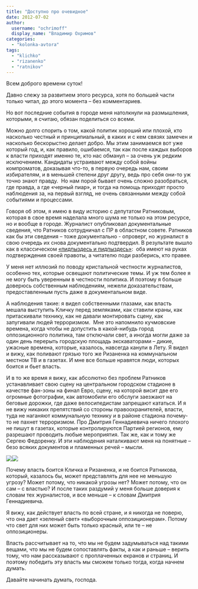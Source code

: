 ```yaml
---
title: "Доступно про очевидное"
date: 2012-07-02
author: 
  username: "ochrimoff"
  display_name: "Владимир Охримов"
categories: 
  - "kolonka-avtora"
tags: 
  - "klichko"
  - "rizanenko"
  - "ratnikov"
---
```


Всем доброго времени суток!

Давно слежу за развитием этого ресурса, хотя по большей части только читал, до этого момента – без комментариев.

Но вот последние события в городе меня натолкнули на размышления, которыми, я считаю, обязан поделиться со всеми.

Можно долго спорить о том, какой политик хороший или плохой, кто насколько честный и принципиальный, в каких и с кем связях замечен и насколько бескорыстно делает добро. Мы этим занимаемся вот уже который год, и, как правило, ошибаемся, так как после каждых выборов к власти приходят именно те, кто нас обманул – за очень уж редким исключением. Кандидаты устраивают между собой войны компроматов, доказывая что-то, в первую очередь нам, своим избирателям, и в меньшей степени друг другу, ведь про себя они-то уж точно знают правду.  Но нам порой бывает очень сложно разобраться, где правда, а где «черный пиар», и тогда на помощь приходят просто наблюдения за, на первый взгляд, не очень связанными между собой событиями и процессами.

Говоря об этом, я имею в виду историю с депутатом Ратниковым, которая в свое время наделала много шума не только на этом ресурсе, но и вообще в городе. Журналист опубликовал документальные сведения, что Ратников сотрудничал с ПР в областном совете. Ратников как бы эти сведения – тоже документально - опроверг, но журналист в свою очередь их снова документально подтвердил. В результате вышло как в классическом [«пидпыздесь и пидпыздесь»](https://www.youtube.com/watch?v=9uqo_0qVo4U):  оба имеют на руках подтверждения своей правоты, а читателю поди разберись, кто правее.

У меня нет иллюзий по поводу кристальной честности журналистов, особенно тех, которые освещают политические темы. И уж тем более я не могу быть уверенным в честности политика. И поэтому я больше доверюсь собственным наблюдениям, нежели доказательствам, предоставленным пусть даже в документальном виде.

А наблюдения такие: я видел собственными глазами, как власть мешала выступить Кличку перед земляками, как ставили краны, как притаскивали технику, как не давали монтировать сцену, как запугивали людей терроризмом.  Мне это напомнило кучмовские времена, когда чтобы не допустить в какой-нибудь город оппозиционного политика, там отключали свет, а иногда могли даже за один день перерыть городскую площадь экскаваторами – дикие, ужасные времена, которые, казалось, навсегда канули в Лету. Я видел и вижу, как поливают грязью того же Ризаненка на коммунальном местном ТВ и в газетах. И мне все больше нравятся люди, которых боится и бьет власть.

И в то же время я вижу, как абсолютно без проблем Ратников устанавливает свою сцену на центральном городском стадионе в качестве фан-зоны на финал Евро, сцену, на которой висит две его огромные фотографии, как автомобили его обслуги заезжают на беговые дорожки, где даже велосипедистам запрещают кататься. И я не вижу никаких препятствий со стороны правоохранителей, власти, туда не наганяют коммунальную технику и в районе стадиона почему-то не пахнет терроризмом. Про Дмитрия Геннадиевича ничего плохого не пишут в газетах, которые контролируются Партией регионов, ему разрешают проводить любые мероприятия. Так же, как и тому же Сергею Федоренку. И эти наблюдения наталкивают меня на понятные – безо всяких документов и пламенных речей – мысли.

[![](https://mpz.brovary.org/wp-content/uploads/2012/07/2012-07-01_20-39-10_484.jpg)](https://mpz.brovary.org/wp-content/uploads/2012/07/2012-07-01_20-39-10_484.jpg)[![](https://mpz.brovary.org/wp-content/uploads/2012/07/2012-07-01_20-38-31_93.jpg)](https://mpz.brovary.org/wp-content/uploads/2012/07/2012-07-01_20-38-31_93.jpg)

Почему власть боится Кличка и Ризаненка, и не боится Ратникова, который, казалось бы, может представлять для нее не меньшую угрозу? Может потому, что никакой угрозы нет? Может потому, что он сам – с властью? И после таких раздумий у меня больше доверия к словам тех журналистов, и все меньше – к словам Дмитрия Геннадиевича.

Я вижу, как действует власть по всей стране, и я никогда не поверю, что она дает «зеленый свет» «выборочным оппозиционерам». Потому что свет для них может быть только красный, или те – не оппозиционеры.

Власть рассчитывает на то, что мы не будем задумываться над такими вещами, что мы не будем сопоставлять факты, а как и раньше – верить тому, что нам рассказывают с проплаченных екранов и страниц. И поэтому победить эту власть мы сможем только тогда, когда начнем думать.

Давайте начинать думать, господа.
